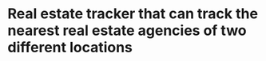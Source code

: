 <h1>Real estate tracker that can track the nearest real estate agencies of two different locations</h1>

